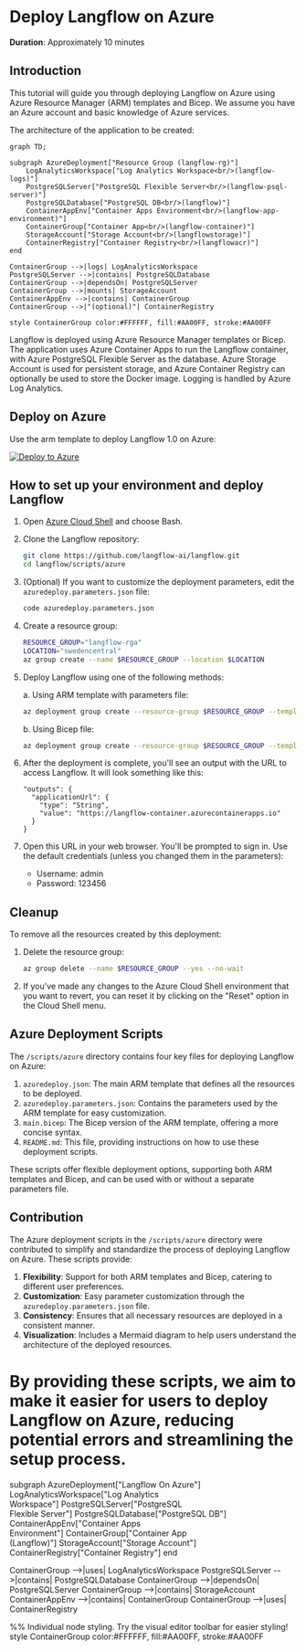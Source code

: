 # Deploy Langflow on Azure

**Duration**: Approximately 10 minutes

## Introduction

This tutorial will guide you through deploying Langflow on Azure using Azure Resource Manager (ARM) templates and Bicep. We assume you have an Azure account and basic knowledge of Azure services.

The architecture of the application to be created:

```mermaid
graph TD;

subgraph AzureDeployment["Resource Group (langflow-rg)"]
    LogAnalyticsWorkspace["Log Analytics Workspace<br/>(langflow-logs)"]
    PostgreSQLServer["PostgreSQL Flexible Server<br/>(langflow-psql-server)"]
    PostgreSQLDatabase["PostgreSQL DB<br/>(langflow)"]
    ContainerAppEnv["Container Apps Environment<br/>(langflow-app-environment)"]
    ContainerGroup["Container App<br/>(langflow-container)"]
    StorageAccount["Storage Account<br/>(langflowstorage)"]
    ContainerRegistry["Container Registry<br/>(langflowacr)"]
end

ContainerGroup -->|logs| LogAnalyticsWorkspace
PostgreSQLServer -->|contains| PostgreSQLDatabase
ContainerGroup -->|dependsOn| PostgreSQLServer
ContainerGroup -->|mounts| StorageAccount
ContainerAppEnv -->|contains| ContainerGroup
ContainerGroup -->|"(optional)"| ContainerRegistry

style ContainerGroup color:#FFFFFF, fill:#AA00FF, stroke:#AA00FF
```

Langflow is deployed using Azure Resource Manager templates or Bicep. The application uses Azure Container Apps to run the Langflow container, with Azure PostgreSQL Flexible Server as the database. Azure Storage Account is used for persistent storage, and Azure Container Registry can optionally be used to store the Docker image. Logging is handled by Azure Log Analytics.


## Deploy on Azure

Use the arm template to deploy Langflow 1.0 on Azure:

[![Deploy to Azure](https://aka.ms/deploytoazurebutton)](https://portal.azure.com/#create/Microsoft.Template/uri/https%3A%2F%2Fraw.githubusercontent.com%2Fthaersaidi%2Flangflow%2Fmain%2Fscripts%2Fazure%2Fazuredeploy.json)

## How to set up your environment and deploy Langflow

1. Open [Azure Cloud Shell](https://shell.azure.com/) and choose Bash.

2. Clone the Langflow repository:
   ```bash
   git clone https://github.com/langflow-ai/langflow.git
   cd langflow/scripts/azure
   ```

3. (Optional) If you want to customize the deployment parameters, edit the `azuredeploy.parameters.json` file:
   ```bash
   code azuredeploy.parameters.json
   ```

4. Create a resource group:
   ```bash
   RESOURCE_GROUP="langflow-rga"
   LOCATION="swedencentral"
   az group create --name $RESOURCE_GROUP --location $LOCATION
   ```

5. Deploy Langflow using one of the following methods:

   a. Using ARM template with parameters file:
   ```bash
   az deployment group create --resource-group $RESOURCE_GROUP --template-file azuredeploy.json --parameters @azuredeploy.parameters.json
   ```

   b. Using Bicep file:
   ```bash
   az deployment group create --resource-group $RESOURCE_GROUP --template-file main.bicep --parameters location=$LOCATION containerAppEnvironmentName=langflow-app-environment containerGroupName=langflow-container storageAccountName=langflowstorage postgresServerName=langflow-psql-server postgresAdmin=langflowadmin postgresPassword=YourSecurePassword logAnalyticsWorkspaceName=langflow-logs containerRegistryName=langflowacr
   ```

6. After the deployment is complete, you'll see an output with the URL to access Langflow. It will look something like this:
   ```
   "outputs": {
     "applicationUrl": {
       "type": "String",
       "value": "https://langflow-container.azurecontainerapps.io"
     }
   }
   ```

7. Open this URL in your web browser. You'll be prompted to sign in. Use the default credentials (unless you changed them in the parameters):
   - Username: admin
   - Password: 123456

## Cleanup

To remove all the resources created by this deployment:

1. Delete the resource group:
   ```bash
   az group delete --name $RESOURCE_GROUP --yes --no-wait
   ```

2. If you've made any changes to the Azure Cloud Shell environment that you want to revert, you can reset it by clicking on the "Reset" option in the Cloud Shell menu.

## Azure Deployment Scripts

The `/scripts/azure` directory contains four key files for deploying Langflow on Azure:

1. `azuredeploy.json`: The main ARM template that defines all the resources to be deployed.
2. `azuredeploy.parameters.json`: Contains the parameters used by the ARM template for easy customization.
3. `main.bicep`: The Bicep version of the ARM template, offering a more concise syntax.
4. `README.md`: This file, providing instructions on how to use these deployment scripts.

These scripts offer flexible deployment options, supporting both ARM templates and Bicep, and can be used with or without a separate parameters file.

## Contribution

The Azure deployment scripts in the `/scripts/azure` directory were contributed to simplify and standardize the process of deploying Langflow on Azure. These scripts provide:

1. **Flexibility**: Support for both ARM templates and Bicep, catering to different user preferences.
2. **Customization**: Easy parameter customization through the `azuredeploy.parameters.json` file.
3. **Consistency**: Ensures that all necessary resources are deployed in a consistent manner.
4. **Visualization**: Includes a Mermaid diagram to help users understand the architecture of the deployed resources.

By providing these scripts, we aim to make it easier for users to deploy Langflow on Azure, reducing potential errors and streamlining the setup process.
=======
subgraph AzureDeployment["Langflow On Azure"]
    LogAnalyticsWorkspace["Log Analytics<br/>Workspace"]
    PostgreSQLServer["PostgreSQL <br/>Flexible Server"]
    PostgreSQLDatabase["PostgreSQL DB"]
    ContainerAppEnv["Container Apps<br/>Environment"]
    ContainerGroup["Container App<br/> (Langflow)"]
    StorageAccount["Storage Account"]
    ContainerRegistry["Container Registry"]
end

ContainerGroup -->|uses| LogAnalyticsWorkspace
PostgreSQLServer -->|contains| PostgreSQLDatabase
ContainerGroup -->|dependsOn| PostgreSQLServer
ContainerGroup -->|contains| StorageAccount
ContainerAppEnv -->|contains| ContainerGroup
ContainerGroup -->|uses| ContainerRegistry



%% Individual node styling. Try the visual editor toolbar for easier styling!
    style ContainerGroup color:#FFFFFF, fill:#AA00FF, stroke:#AA00FF

```

